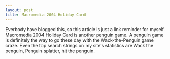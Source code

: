 ```yaml
---
layout: post
title: Macromedia 2004 Holiday Card
---
```


Everbody have blogged this, so this article is just a link reminder for myself. Macromedia 2004 Holiday Card is another penguin game. A penguin game is definitely the way to go these day with the Wack-the-Penguin game craze. Even the top search strings on my site's statistics are Wack the penguin, Penguin splatter, hit the penguin.